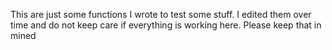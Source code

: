This are just some functions I wrote to test some stuff. I edited them over time and do not keep care if everything is working here. Please keep that in mined